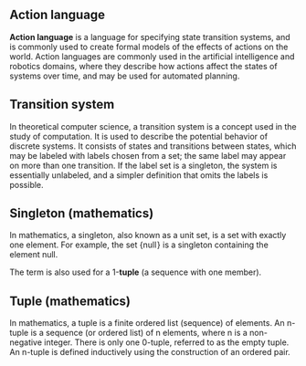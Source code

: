 ## Action language

**Action language** is a language for specifying state transition systems, and is commonly used to create formal models of the effects of actions on the world. Action languages are commonly used in the artificial intelligence and robotics domains, where they describe how actions affect the states of systems over time, and may be used for automated planning.

## Transition system

In theoretical computer science, a transition system is a concept used in the study of computation. It is used to describe the potential behavior of discrete systems. It consists of states and transitions between states, which may be labeled with labels chosen from a set; the same label may appear on more than one transition. If the label set is a singleton, the system is essentially unlabeled, and a simpler definition that omits the labels is possible.

## Singleton (mathematics)

In mathematics, a singleton, also known as a unit set, is a set with exactly one element. For example, the set {null } is a singleton containing the element null.

The term is also used for a 1-**tuple** (a sequence with one member).

## Tuple (mathematics)

In mathematics, a tuple is a finite ordered list (sequence) of elements. An n-tuple is a sequence (or ordered list) of n elements, where n is a non-negative integer. There is only one 0-tuple, referred to as the empty tuple. An n-tuple is defined inductively using the construction of an ordered pair.
